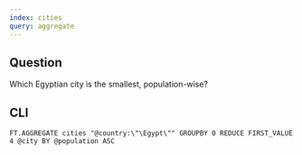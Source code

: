 ```yaml
---
index: cities
query: aggregate
---
```


## Question

Which Egyptian city is the smallest, population-wise?

## CLI

```
FT.AGGREGATE cities "@country:\"\Egypt\"" GROUPBY 0 REDUCE FIRST_VALUE 4 @city BY @population ASC
```